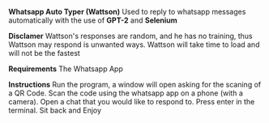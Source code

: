 **Whatsapp Auto Typer (Wattson)**
Used to reply to whatsapp messages automatically with the use of **GPT-2** and **Selenium**

**Disclamer**
Wattson's responses are random, and he has no training, thus Wattson may respond is unwanted ways.
Wattson will take time to load and will not be the fastest

**Requirements**
The Whatsapp App

**Instructions**
Run the program, a window will open asking for the scaning of a QR Code.
Scan the code using the whatsapp app on a phone (with a camera).
Open a chat that you would like to respond to.
Press enter in the terminal.
Sit back and Enjoy
